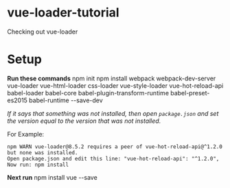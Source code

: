 # vue-loader-tutorial
Checking out vue-loader

# Setup

**Run these commands**
npm init
npm install webpack webpack-dev-server vue-loader vue-html-loader css-loader vue-style-loader vue-hot-reload-api babel-loader babel-core babel-plugin-transform-runtime babel-preset-es2015 babel-runtime --save-dev

*If it says that something was not installed, then open `package.json` and set the version equal to the version 
that was not installed.*

For Example:
```
npm WARN vue-loader@8.5.2 requires a peer of vue-hot-reload-api@^1.2.0 but none was installed.
Open package.json and edit this line: "vue-hot-reload-api": "^1.2.0",
Now run: npm install
```

**Next run**
npm install vue --save
